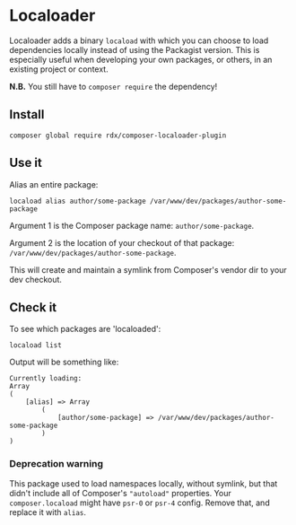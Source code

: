 Localoader
===

Localoader adds a binary `locaload` with which you can choose to load dependencies
locally instead of using the Packagist version. This is especially useful when
developing your own packages, or others, in an existing project or context.

**N.B.** You still have to `composer require` the dependency!

## Install

    composer global require rdx/composer-localoader-plugin

## Use it

Alias an entire package:

	locaload alias author/some-package /var/www/dev/packages/author-some-package

Argument 1 is the Composer package name: `author/some-package`.

Argument 2 is the location of your checkout of that package: `/var/www/dev/packages/author-some-package`.

This will create and maintain a symlink from Composer's vendor dir to your dev checkout.

## Check it

To see which packages are 'localoaded':

    locaload list

Output will be something like:

	Currently loading:
	Array
	(
	    [alias] => Array
	        (
				[author/some-package] => /var/www/dev/packages/author-some-package
			)
	)

### Deprecation warning

This package used to load namespaces locally, without symlink, but that didn't include all of
Composer's `"autoload"` properties. Your `composer.locaload` might have `psr-0` or `psr-4`
config. Remove that, and replace it with `alias`.
